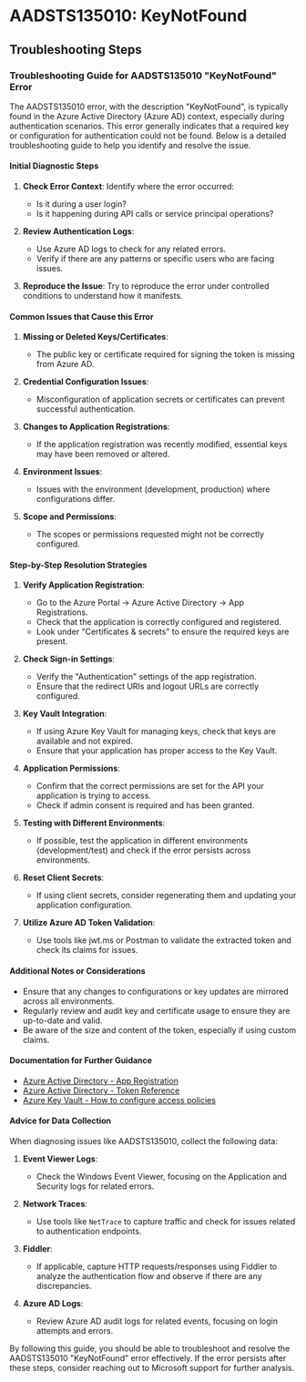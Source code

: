 
# AADSTS135010: KeyNotFound


## Troubleshooting Steps
### Troubleshooting Guide for AADSTS135010 "KeyNotFound" Error

The AADSTS135010 error, with the description "KeyNotFound", is typically found in the Azure Active Directory (Azure AD) context, especially during authentication scenarios. This error generally indicates that a required key or configuration for authentication could not be found. Below is a detailed troubleshooting guide to help you identify and resolve the issue.

#### Initial Diagnostic Steps

1. **Check Error Context**: Identify where the error occurred:
   - Is it during a user login?
   - Is it happening during API calls or service principal operations?

2. **Review Authentication Logs**:
   - Use Azure AD logs to check for any related errors.
   - Verify if there are any patterns or specific users who are facing issues.

3. **Reproduce the Issue**: Try to reproduce the error under controlled conditions to understand how it manifests.

#### Common Issues that Cause this Error

1. **Missing or Deleted Keys/Certificates**:
   - The public key or certificate required for signing the token is missing from Azure AD.

2. **Credential Configuration Issues**:
   - Misconfiguration of application secrets or certificates can prevent successful authentication.

3. **Changes to Application Registrations**:
   - If the application registration was recently modified, essential keys may have been removed or altered.

4. **Environment Issues**:
   - Issues with the environment (development, production) where configurations differ.

5. **Scope and Permissions**: 
   - The scopes or permissions requested might not be correctly configured.

#### Step-by-Step Resolution Strategies

1. **Verify Application Registration**:
   - Go to the Azure Portal -> Azure Active Directory -> App Registrations.
   - Check that the application is correctly configured and registered.
   - Look under "Certificates & secrets" to ensure the required keys are present.

2. **Check Sign-in Settings**:
   - Verify the "Authentication" settings of the app registration.
   - Ensure that the redirect URIs and logout URLs are correctly configured.

3. **Key Vault Integration**:
   - If using Azure Key Vault for managing keys, check that keys are available and not expired.
   - Ensure that your application has proper access to the Key Vault.

4. **Application Permissions**:
   - Confirm that the correct permissions are set for the API your application is trying to access.
   - Check if admin consent is required and has been granted.

5. **Testing with Different Environments**:
   - If possible, test the application in different environments (development/test) and check if the error persists across environments.

6. **Reset Client Secrets**:
   - If using client secrets, consider regenerating them and updating your application configuration.

7. **Utilize Azure AD Token Validation**:
   - Use tools like jwt.ms or Postman to validate the extracted token and check its claims for issues.

#### Additional Notes or Considerations

- Ensure that any changes to configurations or key updates are mirrored across all environments.
- Regularly review and audit key and certificate usage to ensure they are up-to-date and valid.
- Be aware of the size and content of the token, especially if using custom claims.

#### Documentation for Further Guidance

- [Azure Active Directory - App Registration](https://learn.microsoft.com/en-us/azure/active-directory/develop/quickstart-register-app)
- [Azure Active Directory - Token Reference](https://learn.microsoft.com/en-us/azure/active-directory/develop/access-tokens)
- [Azure Key Vault - How to configure access policies](https://learn.microsoft.com/en-us/azure/key-vault/general/assign-access-policy)

#### Advice for Data Collection

When diagnosing issues like AADSTS135010, collect the following data:

1. **Event Viewer Logs**: 
   - Check the Windows Event Viewer, focusing on the Application and Security logs for related errors.

2. **Network Traces**:
   - Use tools like `NetTrace` to capture traffic and check for issues related to authentication endpoints.

3. **Fiddler**:
   - If applicable, capture HTTP requests/responses using Fiddler to analyze the authentication flow and observe if there are any discrepancies.

4. **Azure AD Logs**:
   - Review Azure AD audit logs for related events, focusing on login attempts and errors.

By following this guide, you should be able to troubleshoot and resolve the AADSTS135010 "KeyNotFound" error effectively. If the error persists after these steps, consider reaching out to Microsoft support for further analysis.
